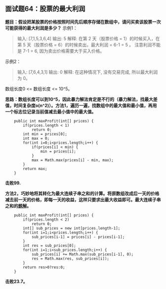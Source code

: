 ## 面试题64：股票的最大利润
**题目：假设把某股票的价格按照时间先后顺序存储在数组中，请问买卖该股票一次可能获得的最大利润是多少？**
示例1：
>输入: [7,1,5,3,6,4]
输出: 5
解释: 在第 2 天（股票价格 = 1）的时候买入，在第 5 天（股票价格 = 6）的时候卖出，最大利润 = 6-1 = 5 。
     注意利润不能是 7-1 = 6, 因为卖出价格需要大于买入价格。

示例2：
>输入: [7,6,4,3,1]
输出: 0
解释: 在这种情况下, 没有交易完成, 所以最大利润为 0。

数组长度0 <= 数组长度 <= 10^5。

**思路：数组长度可以到10^5，因此暴力解法肯定是不行的（暴力解法，找最大差值，时间复杂度o(n^2)）。方法1，遍历一遍，找数组中的最大值和最小值，再用一个标志位记录当前值减去最小值中的最大值。**
```
	public int maxProfit(int[] prices) {
        if(prices.length < 1)
			return 0;
		int min = prices[0];
		int max = 0;
		for(int i=0;i<prices.length;i++) {
			if(prices[i] < min) {
				min = prices[i];
			}
			max = Math.max(prices[i] - min, max);
		}
		return max;
    }
```
**击败99.**

**方法2，巧妙地将其转化为最大连续子串之和的计算。将原数组改成后一天的价格减去前一天的价格，即每一天的收益，这样只要求出最大收益即可。最大连续子串之和的[题解](https://github.com/lewiscrow/WorkHardAndFindJob/blob/master/leetcode/%E9%9D%A2%E8%AF%95%E9%A2%9842%EF%BC%9A%E8%BF%9E%E7%BB%AD%E5%AD%90%E6%95%B0%E7%BB%84%E7%9A%84%E6%9C%80%E5%A4%A7%E5%92%8C.md)。**
```
	public int maxProfit(int[] prices) {
        if(prices.length < 2)
			return 0;
        int[] sub_prices = new int[prices.length-1];
		for(int i=1;i<prices.length;i++) {
			sub_prices[i-1] = prices[i] - prices[i-1];
		}
		int res = sub_prices[0];
		for(int i=1;i<sub_prices.length;i++) {
			sub_prices[i] += Math.max(sub_prices[i-1], 0);
			res = Math.max(res, sub_prices[i]);
		}
		return res>0?res:0;
    }
```
**击败23.7。**